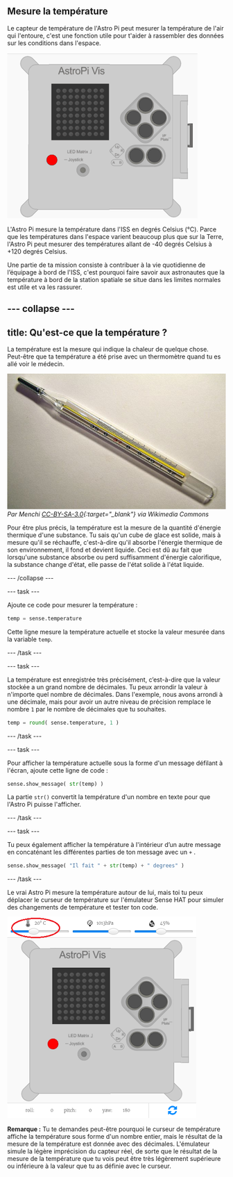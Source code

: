 ## Mesure la température

Le capteur de température de l'Astro Pi peut mesurer la température de l'air qui l'entoure, c'est une fonction utile pour t'aider à rassembler des données sur les conditions dans l'espace.

![Message relatif à la température](images/degrees-message.gif)

L'Astro Pi mesure la température dans l'ISS en degrés Celsius (&deg;C). Parce que les températures dans l'espace varient beaucoup plus que sur la Terre, l'Astro Pi peut mesurer des températures allant de -40 degrés Celsius à +120 degrés Celsius.

Une partie de ta mission consiste à contribuer à la vie quotidienne de l’équipage à bord de l'ISS, c'est pourquoi faire savoir aux astronautes que la température à bord de la station spatiale se situe dans les limites normales est utile et va les rassurer.

## \--- collapse \---

## title: Qu'est-ce que la température ?

La température est la mesure qui indique la chaleur de quelque chose. Peut-être que ta température a été prise avec un thermomètre quand tu es allé voir le médecin.

![Thermomètre](images/thermometer.JPG) *Par Menchi [CC-BY-SA-3.0](http://creativecommons.org/licenses/by-sa/3.0/){:target="_blank"} via Wikimedia Commons*

Pour être plus précis, la température est la mesure de la quantité d'énergie thermique d'une substance. Tu sais qu'un cube de glace est solide, mais à mesure qu'il se réchauffe, c'est-à-dire qu'il absorbe l'énergie thermique de son environnement, il fond et devient liquide. Ceci est dû au fait que lorsqu'une substance absorbe ou perd suffisamment d'énergie calorifique, la substance change d'état, elle passe de l'état solide à l'état liquide.

\--- /collapse \---

\--- task \---

Ajoute ce code pour mesurer la température :

```python
temp = sense.temperature
```

Cette ligne mesure la température actuelle et stocke la valeur mesurée dans la variable `temp`.

\--- /task \---

\--- task \---

La température est enregistrée très précisément, c’est-à-dire que la valeur stockée a un grand nombre de décimales. Tu peux arrondir la valeur à n'importe quel nombre de décimales. Dans l'exemple, nous avons arrondi à une décimale, mais pour avoir un autre niveau de précision remplace le nombre `1` par le nombre de décimales que tu souhaites.

```python
temp = round( sense.temperature, 1 )
```

\--- /task \---

\--- task \---

Pour afficher la température actuelle sous la forme d'un message défilant à l'écran, ajoute cette ligne de code :

```python
sense.show_message( str(temp) )
```

La partie `str()` convertit la température d'un nombre en texte pour que l'Astro Pi puisse l'afficher.

\--- /task \---

\--- task \---

Tu peux également afficher la température à l'intérieur d’un autre message en concaténant les différentes parties de ton message avec un `+` .

```python
sense.show_message( "Il fait " + str(temp) + " degrees" )
```

\--- /task \---

Le vrai Astro Pi mesure la température autour de lui, mais toi tu peux déplacer le curseur de température sur l'émulateur Sense HAT pour simuler des changements de température et tester ton code.

![Curseur de température](images/temperature-slider.png)

**Remarque :** Tu te demandes peut-être pourquoi le curseur de température affiche la température sous forme d'un nombre entier, mais le résultat de la mesure de la température est donnée avec des décimales. L'émulateur simule la légère imprécision du capteur réel, de sorte que le résultat de la mesure de la température que tu vois peut être très légèrement supérieure ou inférieure à la valeur que tu as définie avec le curseur.